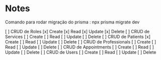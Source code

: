 # Notes

Comando para rodar migração do prisma : npx prisma migrate dev

[ ] CRUD de Roles [x] Create [x] Read [x] Update [x] Delete
[ ] CRUD de Services [ ] Create [ ] Read [ ] Update [ ] Delete
[ ] CRUD de Patients [x] Create [ ] Read [ ] Update [ ] Delete
[ ] CRUD de Professionals [ ] Create [ ] Read [ ] Update [ ] Delete
[ ] CRUD de Appointments [ ] Create [ ] Read [ ] Update [ ] Delete
[ ] CRUD de Users [ ] Create [ ] Read [ ] Update [ ] Delete
